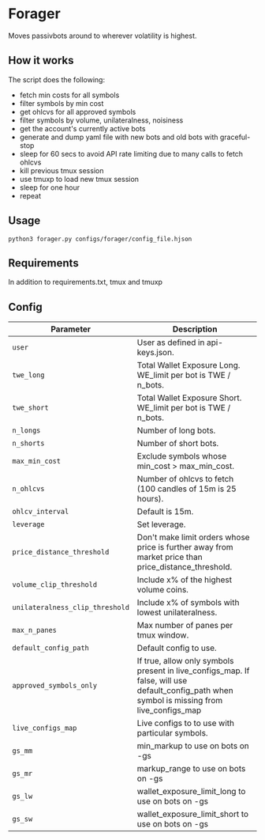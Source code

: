 # Forager

Moves passivbots around to wherever volatility is highest.  

## How it works

The script does the following:
- fetch min costs for all symbols
- filter symbols by min cost
- get ohlcvs for all approved symbols
- filter symbols by volume, unilateralness, noisiness
- get the account's currently active bots
- generate and dump yaml file with new bots and old bots with graceful-stop
- sleep for 60 secs to avoid API rate limiting due to many calls to fetch ohlcvs
- kill previous tmux session
- use tmuxp to load new tmux session
- sleep for one hour
- repeat



## Usage
```shell
python3 forager.py configs/forager/config_file.hjson
```

## Requirements
In addition to requirements.txt, tmux and tmuxp

## Config


| Parameter                     	| Description |
| ----------------------------------| ------------- |
| `user`							| User as defined in api-keys.json.
| `twe_long`						| Total Wallet Exposure Long.  WE_limit per bot is TWE / n_bots.
| `twe_short`						| Total Wallet Exposure Short.  WE_limit per bot is TWE / n_bots.
| `n_longs`							| Number of long bots.
| `n_shorts`						| Number of short bots.
| `max_min_cost`					| Exclude symbols whose min_cost > max_min_cost.
| `n_ohlcvs`						| Number of ohlcvs to fetch (100 candles of 15m is 25 hours).
| `ohlcv_interval`					| Default is 15m.
| `leverage`						| Set leverage.
| `price_distance_threshold`		| Don't make limit orders whose price is further away from market price than price_distance_threshold.
| `volume_clip_threshold`			| Include x% of the highest volume coins.
| `unilateralness_clip_threshold`	| Include x% of symbols with lowest unilateralness.
| `max_n_panes`						| Max number of panes per tmux window.
| `default_config_path`				| Default config to use.
| `approved_symbols_only`			| If true, allow only symbols present in live_configs_map.  If false, will use default_config_path when symbol is missing from live_configs_map
| `live_configs_map`				| Live configs to to use with particular symbols.
| `gs_mm`							| min_markup to use on bots on -gs
| `gs_mr`							| markup_range to use on bots on -gs
| `gs_lw`							| wallet_exposure_limit_long to use on bots on -gs
| `gs_sw`							| wallet_exposure_limit_short to use on bots on -gs


